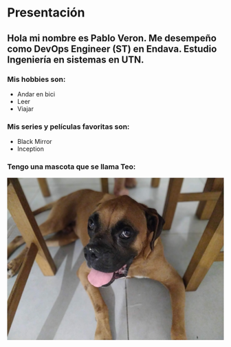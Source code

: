 # Presentación

## Hola mi nombre es Pablo Veron. Me desempeño como DevOps Engineer (ST) en Endava. Estudio Ingeniería en sistemas en UTN. 


### Mis hobbies son:
- Andar en bici
- Leer
- Viajar

### Mis series y películas favoritas son:
- Black Mirror
- Inception

### Tengo una mascota que se llama Teo:
![Mascota](imagen-mascota.jpg)